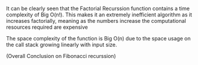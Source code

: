 It can be clearly seen that the Factorial Recurssion function contains a time complexity of Big O(n!). This makes it an extremely inefficient algorithm as it increases factorially, meaning as the numbers increase the computational resources required are expensive

The space complexity of the function is Big O(n) due to the space usage on the call stack growing linearly with input size.

(Overall Conclusion on Fibonacci recurssion)